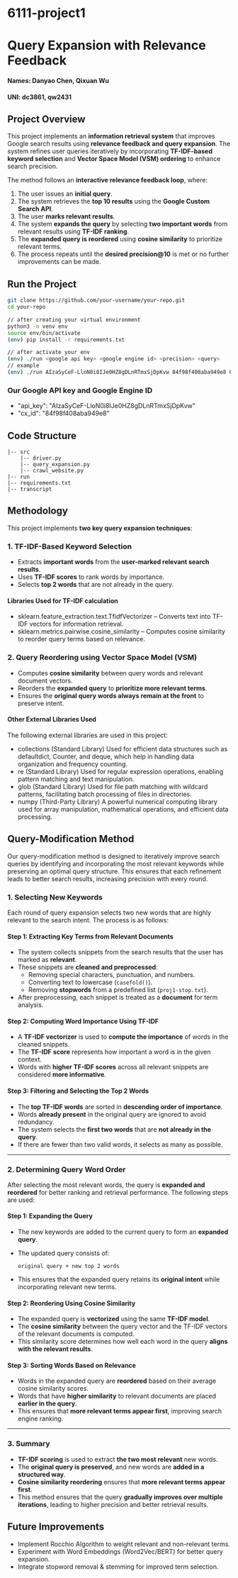 # 6111-project1

# Query Expansion with Relevance Feedback

#### Names: Danyao Chen, Qixuan Wu
#### UNI: dc3861, qw2431

## **Project Overview**
This project implements an **information retrieval system** that improves Google search results using **relevance feedback and query expansion**. The system refines user queries iteratively by incorporating **TF-IDF-based keyword selection** and **Vector Space Model (VSM) ordering** to enhance search precision.

The method follows an **interactive relevance feedback loop**, where:
1. The user issues an **initial query**.
2. The system retrieves the **top 10 results** using the **Google Custom Search API**.
3. The user **marks relevant results**.
4. The system **expands the query** by selecting **two important words** from relevant results using **TF-IDF ranking**.
5. The **expanded query is reordered** using **cosine similarity** to prioritize relevant terms.
6. The process repeats until the **desired precision@10** is met or no further improvements can be made.

## **Run the Project**
```sh
git clone https://github.com/your-username/your-repo.git
cd your-repo

// after creating your virtual environment
python3 -m venv env
source env/bin/activate
(env) pip install -r requirements.txt

// after activate your env
(env) ./run <google api key> <google engine id> <precision> <query>
// example
(env) ./run AIzaSyCeF-LloN0i8IJe0HZ8gDLnRTmxSjDpKvw 84f98f408aba949e8 0.9 "Milky Way"
```
### **Our Google API key and Google Engine ID**
- "api_key": "AIzaSyCeF-LloN0i8IJe0HZ8gDLnRTmxSjDpKvw"
- "cx_id": "84f98f408aba949e8"


## **Code Structure**
```
|-- src
    |-- driver.py
    |-- query_expansion.py
    |-- crawl_website.py
|-- run
|-- requirements.txt
|-- transcript
```

## **Methodology**
This project implements **two key query expansion techniques**:

### **1. TF-IDF-Based Keyword Selection**
- Extracts **important words** from the **user-marked relevant search results**.
- Uses **TF-IDF scores** to rank words by importance.
- Selects **top 2 words** that are not already in the query.

#### Libraries Used for TF-IDF calculation
- sklearn.feature_extraction.text.TfidfVectorizer – Converts text into TF-IDF vectors for information retrieval.
- sklearn.metrics.pairwise.cosine_similarity – Computes cosine similarity to reorder query terms based on relevance.
  
### **2. Query Reordering using Vector Space Model (VSM)**
- Computes **cosine similarity** between query words and relevant document vectors.
- Reorders the **expanded query** to **prioritize more relevant terms**.
- Ensures the **original query words always remain at the front** to preserve intent.

#### Other External Libraries Used
The following external libraries are used in this project:
- collections (Standard Library)
  Used for efficient data structures such as defaultdict, Counter, and deque, which help in handling data organization and frequency counting.
- re (Standard Library)
  Used for regular expression operations, enabling pattern matching and text manipulation.
- glob (Standard Library)
  Used for file path matching with wildcard patterns, facilitating batch processing of files in directories.
- numpy (Third-Party Library)
  A powerful numerical computing library used for array manipulation, mathematical operations, and efficient data processing.

## **Query-Modification Method**

Our query-modification method is designed to iteratively improve search queries by identifying and incorporating the most relevant keywords while preserving an optimal query structure. This ensures that each refinement leads to better search results, increasing precision with every round.

### 1. Selecting New Keywords

Each round of query expansion selects two new words that are highly relevant to the search intent. The process is as follows:

#### Step 1: Extracting Key Terms from Relevant Documents

- The system collects snippets from the search results that the user has marked as **relevant**.
- These snippets are **cleaned and preprocessed**:
  - Removing special characters, punctuation, and numbers.
  - Converting text to lowercase (`casefold()`).
  - Removing **stopwords** from a predefined list (`proj1-stop.txt`).
- After preprocessing, each snippet is treated as a **document** for term analysis.

#### Step 2: Computing Word Importance Using TF-IDF

- A **TF-IDF vectorizer** is used to **compute the importance** of words in the cleaned snippets.
- The **TF-IDF score** represents how important a word is in the given context.
- Words with **higher TF-IDF scores** across all relevant snippets are considered **more informative**.

#### Step 3: Filtering and Selecting the Top 2 Words

- The **top TF-IDF words** are sorted in **descending order of importance**.
- Words **already present** in the original query are ignored to avoid redundancy.
- The system selects the **first two words** that are **not already in the query**.
- If there are fewer than two valid words, it selects as many as possible.

---

### 2. Determining Query Word Order

After selecting the most relevant words, the query is **expanded and reordered** for better ranking and retrieval performance. The following steps are used:

#### Step 1: Expanding the Query

- The new keywords are added to the current query to form an **expanded query**.
- The updated query consists of:

  ```
  original query + new top 2 words
  ```

- This ensures that the expanded query retains its **original intent** while incorporating relevant new terms.

#### Step 2: Reordering Using Cosine Similarity

- The expanded query is **vectorized** using the same **TF-IDF model**.
- The **cosine similarity** between the query vector and the TF-IDF vectors of the relevant documents is computed.
- This similarity score determines how well each word in the query **aligns with the relevant results**.

#### Step 3: Sorting Words Based on Relevance

- Words in the expanded query are **reordered** based on their average cosine similarity scores.
- Words that have **higher similarity** to relevant documents are placed **earlier in the query**.
- This ensures that **more relevant terms appear first**, improving search engine ranking.

---

### 3. Summary

- **TF-IDF scoring** is used to extract **the two most relevant** new words.
- The **original query is preserved**, and new words are **added in a structured way**.
- **Cosine similarity reordering** ensures that **more relevant terms appear first**.
- This method ensures that the query **gradually improves over multiple iterations**, leading to higher precision and better retrieval results.

## **Future Improvements**
- Implement Rocchio Algorithm to weight relevant and non-relevant terms.
- Experiment with Word Embeddings (Word2Vec/BERT) for better query expansion.
- Integrate stopword removal & stemming for improved term selection.

